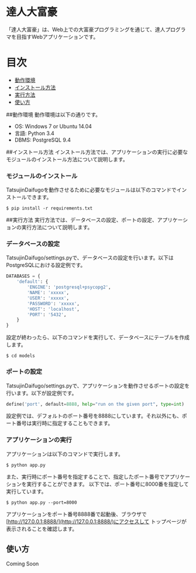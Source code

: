 # 達人大富豪
「達人大富豪」は、Web上での大富豪プログラミングを通じて、達人プログラマを目指すWebアプリケーションです。


# 目次
- [動作環境](#動作環境)
- [インストール方法](#インストール方法)
- [実行方法](#実行方法)
- [使い方](#使い方)

##動作環境
動作環境は以下の通りです。
* OS: Windows 7 or Ubuntu 14.04
* 言語: Python 3.4
* DBMS: PostgreSQL 9.4


##インストール方法
インストール方法では、アプリケーションの実行に必要なモジュールのインストール方法について説明します。

### モジュールのインストール
TatsujinDaifugoを動作させるために必要なモジュールは以下のコマンドでインストールできます。
```shell
$ pip install -r requirements.txt
```

##実行方法
実行方法では、データベースの設定、ポートの設定、アプリケーションの実行方法について説明します。
### データベースの設定
TatsujinDaifugo/settings.pyで、データベースの設定を行います。以下はPostgreSQLにおける設定例です。
```python
DATABASES = {
    'default': {
        'ENGINE': 'postgresql+psycopg2',
        'NAME': 'xxxxx',
        'USER': 'xxxxx',
        'PASSWORD': 'xxxxx',
        'HOST': 'localhost',
        'PORT': '5432',
    }
}
```

設定が終わったら、以下のコマンドを実行して、データベースにテーブルを作成します。
```shell
$ cd models
```


### ポートの設定
TatsujinDaifugo/settings.pyで、アプリケーションを動作させるポートの設定を行います。以下が設定例です。
```python
define('port', default=8888, help="run on the given port", type=int)
```
設定例では、デフォルトのポート番号を8888にしています。それ以外にも、ポート番号は実行時に指定することもできます。

### アプリケーションの実行
アプリケーションは以下のコマンドで実行します。
```shell
$ python app.py
```
また、実行時にポート番号を指定することで、指定したポート番号でアプリケーションを実行することができます。
以下では、ポート番号に8000番を指定して実行しています。
```shell
$ python app.py --port=8000
```
アプリケーションをポート番号8888番で起動後、ブラウザで[http://127.0.0.1:8888/](http://127.0.0.1:8888/)にアクセスして
トップページが表示されることを確認します。


## 使い方
Coming Soon
